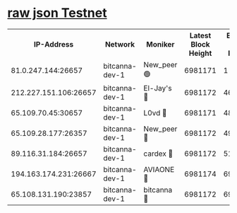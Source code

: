 [raw json Testnet](https://rpc-check.bcat.stavr.tech/bcat/rpc-bcat-result.json)
=


<table><tr><th>IP-Address</th><th>Network</th><th>Moniker</th><th>Latest Block Height</th><th>Earliest Block Height</th><th>Catching Up</th><th>Tx Index</th><th>Voting Power</th><th>Scan Time</th></tr><tr><td>81.0.247.144:26657</td><td>bitcanna-dev-1</td><td>New_peer 🟢</td><td>6981171</td><td>1</td><td>False</td><td>on</td><td>0</td><td>2024-03-21T09:07:16.384625051UTC</td></tr><tr><td>212.227.151.106:26657</td><td>bitcanna-dev-1</td><td>El-Jay's 🔴</td><td>6981172</td><td>4670391</td><td>False</td><td>on</td><td>2218364</td><td>2024-03-21T09:07:23.037358390UTC</td></tr><tr><td>65.109.70.45:30657</td><td>bitcanna-dev-1</td><td>L0vd 🔴</td><td>6981171</td><td>4828155</td><td>False</td><td>on</td><td>308120</td><td>2024-03-21T09:07:16.714808575UTC</td></tr><tr><td>65.109.28.177:26357</td><td>bitcanna-dev-1</td><td>New_peer 🔴</td><td>6981172</td><td>4952911</td><td>False</td><td>on</td><td>2237167</td><td>2024-03-21T09:07:23.798595500UTC</td></tr><tr><td>89.116.31.184:26657</td><td>bitcanna-dev-1</td><td>cardex 🔴</td><td>6981172</td><td>5185001</td><td>False</td><td>on</td><td>1</td><td>2024-03-21T09:07:23.465812130UTC</td></tr><tr><td>194.163.174.231:26667</td><td>bitcanna-dev-1</td><td>AVIAONE 🔴</td><td>6981174</td><td>6974721</td><td>False</td><td>on</td><td>1949865</td><td>2024-03-21T09:07:32.752454129UTC</td></tr><tr><td>65.108.131.190:23857</td><td>bitcanna-dev-1</td><td>bitcanna 🔴</td><td>6981172</td><td>6977172</td><td>False</td><td>off</td><td>378646</td><td>2024-03-21T09:07:24.138731633UTC</td></tr></table>